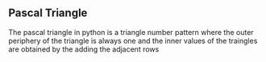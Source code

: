 ## Pascal Triangle
The pascal triangle in python is a triangle number pattern where the outer periphery of the triangle is always one and the inner values of the traingles are obtained by the adding the adjacent rows
